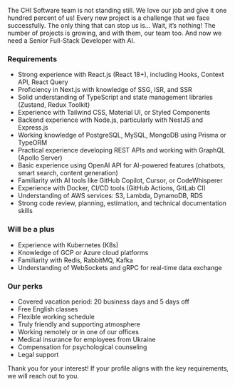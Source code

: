 The CHI Software team is not standing still. We love our job and give it one
hundred percent of us! Every new project is a challenge that we face
successfully. The only thing that can stop us is... Wait, it’s nothing! The
number of projects is growing, and with them, our team too. And now we need a
Senior Full-Stack Developer with AI.

### Requirements

  * Strong experience with React.js (React 18+), including Hooks, Context API, React Query
  * Proficiency in Next.js with knowledge of SSG, ISR, and SSR
  * Solid understanding of TypeScript and state management libraries (Zustand, Redux Toolkit)
  * Experience with Tailwind CSS, Material UI, or Styled Components
  * Backend experience with Node.js, particularly with NestJS and Express.js
  * Working knowledge of PostgreSQL, MySQL, MongoDB using Prisma or TypeORM
  * Practical experience developing REST APIs and working with GraphQL (Apollo Server)
  * Basic experience using OpenAI API for AI-powered features (chatbots, smart search, content generation)
  * Familiarity with AI tools like GitHub Copilot, Cursor, or CodeWhisperer
  * Experience with Docker, CI/CD tools (GitHub Actions, GitLab CI)
  * Understanding of AWS services: S3, Lambda, DynamoDB, RDS
  * Strong code review, planning, estimation, and technical documentation skills

### Will be a plus

  * Experience with Kubernetes (K8s)
  * Knowledge of GCP or Azure cloud platforms
  * Familiarity with Redis, RabbitMQ, Kafka
  * Understanding of WebSockets and gRPC for real-time data exchange

### Our perks

  * Covered vacation period: 20 business days and 5 days off
  * Free English classes
  * Flexible working schedule
  * Truly friendly and supporting atmosphere
  * Working remotely or in one of our offices
  * Medical insurance for employees from Ukraine
  * Compensation for psychological counseling
  * Legal support

Thank you for your interest! If your profile aligns with the key requirements,
we will reach out to you.